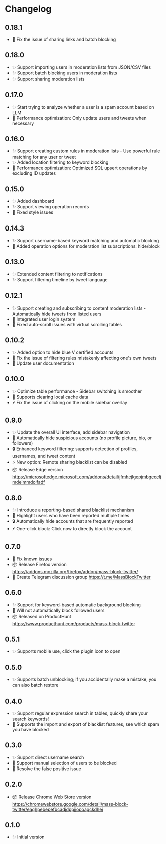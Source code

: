 # Changelog

## 0.18.1

- 🐛 Fix the issue of sharing links and batch blocking

## 0.18.0

- ✨ Support importing users in moderation lists from JSON/CSV files
- ✨ Support batch blocking users in moderation lists
- ✨ Support sharing moderation lists

## 0.17.0

- ✨ Start trying to analyze whether a user is a spam account based on LLM
- 🚀 Performance optimization: Only update users and tweets when necessary

## 0.16.0

- ✨ Support creating custom rules in moderation lists - Use powerful rule matching for any user or tweet
- ✨ Added location filtering to keyword blocking
- 🚀 Performance optimization: Optimized SQL upsert operations by excluding ID updates

## 0.15.0

- ✨ Added dashboard
- ✨ Support viewing operation records
- 🐛 Fixed style issues

## 0.14.3

- ✨ Support username-based keyword matching and automatic blocking
- 🎯 Added operation options for moderation list subscriptions: hide/block

## 0.13.0

- ✨ Extended content filtering to notifications
- ✨ Support filtering timeline by tweet language

## 0.12.1

- ✨ Support creating and subscribing to content moderation lists - Automatically hide tweets from listed users
- 🎯 Integrated user login system
- 🐛 Fixed auto-scroll issues with virtual scrolling tables

## 0.10.2

- ✨ Added option to hide blue V certified accounts
- 🐛 Fix the issue of filtering rules mistakenly affecting one's own tweets
- 📝 Update user documentation

## 0.10.0

- ✨ Optimize table performance - Sidebar switching is smoother
- 🎯 Supports clearing local cache data
- ⚡️ Fix the issue of clicking on the mobile sidebar overlay

## 0.9.0

- ✨ Update the overall UI interface, add sidebar navigation
- 🎯 Automatically hide suspicious accounts (no profile picture, bio, or followers)
- 🔒 Enhanced keyword filtering: supports detection of profiles, usernames, and tweet content
- ⚡️ New option: Remote sharing blacklist can be disabled
- 📦 Release Edge version <https://microsoftedge.microsoft.com/addons/detail/jfmhejlgepjmbgeceljmdeimmdolfadf>

## 0.8.0

- ✨ Introduce a reporting-based shared blacklist mechanism
- 🎯 Highlight users who have been reported multiple times
- 🔒 Automatically hide accounts that are frequently reported
- ⚡️ One-click block: Click now to directly block the account

## 0.7.0

- 🐛 Fix known issues
- 📦 Release Firefox version <https://addons.mozilla.org/firefox/addon/mass-block-twitter/>
- 💬 Create Telegram discussion group <https://t.me/MassBlockTwitter>

## 0.6.0

- ✨ Support for keyword-based automatic background blocking
- 🐛 Will not automatically block followed users
- 📦 Released on ProductHunt <https://www.producthunt.com/products/mass-block-twitter>

## 0.5.1

- ✨ Supports mobile use, click the plugin icon to open

## 0.5.0

- ✨ Supports batch unblocking; if you accidentally make a mistake, you can also batch restore

## 0.4.0

- ✨ Support regular expression search in tables, quickly share your search keywords!
- 🎯 Supports the import and export of blacklist features, see which spam you have blocked

## 0.3.0

- ✨ Support direct username search
- 🎯 Support manual selection of users to be blocked
- 🔄 Resolve the false positive issue

## 0.2.0

- 📦 Release Chrome Web Store version <https://chromewebstore.google.com/detail/mass-block-twitter/eaghpebepefbcadjdppjjopoagckdhej>

## 0.1.0

- ✨ Initial version
